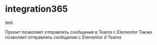 # integration365

test

Проект позволяет отправлять сообщения в Teams c Elementor
Также позволяет отправлять сообщения с Elementor d Teams
